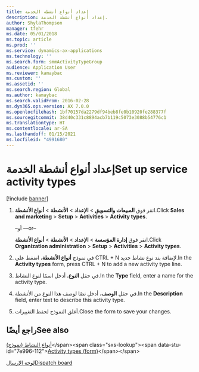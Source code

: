 ```yaml
---
title: إعداد أنواع أنشطة الخدمة
description: إعداد أنواع أنشطة الخدمة.
author: ShylaThompson
manager: tfehr
ms.date: 05/01/2018
ms.topic: article
ms.prod: ''
ms.service: dynamics-ax-applications
ms.technology: ''
ms.search.form: smmActivityTypeGroup
audience: Application User
ms.reviewer: kamaybac
ms.custom: ''
ms.assetid: ''
ms.search.region: Global
ms.author: kamaybac
ms.search.validFrom: 2016-02-28
ms.dyn365.ops.version: AX 7.0.0
ms.openlocfilehash: 1bf70157da2279df94beb8fe0b10920fe288377f
ms.sourcegitcommit: 38d40c331c8894acb7b119c5073e3088b54776c1
ms.translationtype: HT
ms.contentlocale: ar-SA
ms.lasthandoff: 01/15/2021
ms.locfileid: "4991680"
---
```

# <a name="set-up-service-activity-types"></a><span data-ttu-id="7e996-103">إعداد أنواع أنشطة الخدمة</span><span class="sxs-lookup"><span data-stu-id="7e996-103">Set up service activity types</span></span> 

[!include [banner](../includes/banner.md)]


1.  <span data-ttu-id="7e996-104">انقر فوق **المبيعات والتسويق** \> **الإعداد** \> **الأنشطة** \> **أنواع الأنشطة**.</span><span class="sxs-lookup"><span data-stu-id="7e996-104">Click **Sales and marketing** \> **Setup** \> **Activities** \> **Activity types**.</span></span>
    
    <span data-ttu-id="7e996-105">–أو –</span><span class="sxs-lookup"><span data-stu-id="7e996-105">–or–</span></span>
    
    <span data-ttu-id="7e996-106">انقر فوق **إدارة المؤسسة** \> **الإعداد** \> **الأنشطة** \> **أنواع الأنشطة**.</span><span class="sxs-lookup"><span data-stu-id="7e996-106">Click **Organization administration** \> **Setup** \> **Activities** \> **Activity types**.</span></span>

2.  <span data-ttu-id="7e996-107">في نموذج **أنواع الأنشطة**، اضغط على CTRL + N لإضافة بند نوع نشاط جديد.</span><span class="sxs-lookup"><span data-stu-id="7e996-107">In the **Activity types** form, press CTRL + N to add a new activity type line.</span></span>

3.  <span data-ttu-id="7e996-108">في حقل **النوع**، أدخل اسمًا لنوع النشاط.</span><span class="sxs-lookup"><span data-stu-id="7e996-108">In the **Type** field, enter a name for the activity type.</span></span>

4.  <span data-ttu-id="7e996-109">في حقل **الوصف**، أدخل نصًا لوصف هذا النوع من الأنشطة.</span><span class="sxs-lookup"><span data-stu-id="7e996-109">In the **Description** field, enter text to describe this activity type.</span></span>

5.  <span data-ttu-id="7e996-110">أغلق النموذج لحفظ التغييرات.</span><span class="sxs-lookup"><span data-stu-id="7e996-110">Close the form to save your changes.</span></span>

## <a name="see-also"></a><span data-ttu-id="7e996-111">راجع أيضًا</span><span class="sxs-lookup"><span data-stu-id="7e996-111">See also</span></span>

<span data-ttu-id="7e996-112">[أنواع النشاط (نموذج)](https://technet.microsoft.com/library/aa583718\(v=ax.60\))</span><span class="sxs-lookup"><span data-stu-id="7e996-112">[Activity types (form)](https://technet.microsoft.com/library/aa583718\(v=ax.60\))</span></span>

[<span data-ttu-id="7e996-113">لوحة الإرسال</span><span class="sxs-lookup"><span data-stu-id="7e996-113">Dispatch board</span></span>](dispatch-board.md)

  


